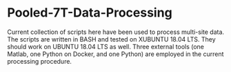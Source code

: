 # Pooled-7T-Data-Processing
Current collection of scripts here have been used to process multi-site data. 
The scripts are written in BASH and tested on XUBUNTU 18.04 LTS. They should work on UBUNTU 18.04 LTS as well. 
Three external tools (one Matlab, one Python on Docker, and one Python) are employed in the current processing procedure. 
